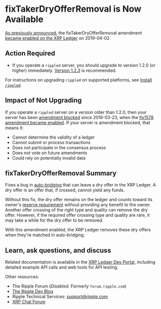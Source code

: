 # fixTakerDryOfferRemoval is Now Available

[As previously announced](https://developers.ripple.com/blog/2019/fix1578-expected.html), the fixTakerDryOfferRemoval amendment [became enabled on the XRP Ledger](https://xrpcharts.ripple.com/#/transactions/C42335E95F1BD2009A2C090EA57BD7FB026AD285B4B85BE15F669BA4F70D11AF) on 2019-04-02.

## Action Required

- If you operate a `rippled` server, you should upgrade to version 1.2.0 (or higher) immediately. [Version 1.2.3](https://developers.ripple.com/blog/2019/rippled-1.2.3.html) is recommended.

For instructions on upgrading `rippled` on supported platforms, see [Install `rippled`](https://developers.ripple.com/install-rippled.html).


## Impact of Not Upgrading

If you operate a `rippled` server on a version older than 1.2.0, then your server has been [amendment blocked](https://developers.ripple.com/amendments.html#amendment-blocked) since 2019-03-23, when the [fix1578 amendment became enabled](https://developers.ripple.com/blog/2019/fix1578-enabled.html). If your server is amendment blocked, that means it:

* Cannot determine the validity of a ledger
* Cannot submit or process transactions
* Does not participate in the consensus process
* Does not vote on future amendments
* Could rely on potentially invalid data


## fixTakerDryOfferRemoval Summary

Fixes a bug in [auto-bridging](http://developers.ripple.com/autobridging.html) that can leave a dry offer in the XRP Ledger. A dry offer is an offer that, if crossed, cannot yield any funds.

Without this fix, the dry offer remains on the ledger and counts toward its owner's [reserve requirement](http://developers.ripple.com/reserves.html#owner-reserves) without providing any benefit to the owner. Another offer crossing of the right type and quality can remove the dry offer. However, if the required offer crossing type and quality are rare, it may take a while for the dry offer to be removed.

With this amendment enabled, the XRP Ledger removes these dry offers when they're matched in auto-bridging.


## Learn, ask questions, and discuss

Related documentation is available in the [XRP Ledger Dev Portal](https://developers.ripple.com/), including detailed example API calls and web tools for API testing.

Other resources:

* The Ripple Forum (_Disabled._ Formerly `forum.ripple.com`)
* [The Ripple Dev Blog](https://developers.ripple.com/blog/)
* Ripple Technical Services: <support@ripple.com>
* [XRP Chat Forum](http://www.xrpchat.com/)
